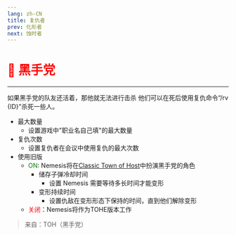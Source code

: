 ```yaml
---
lang: zh-CN
title: 复仇者
prev: 化形者
next: 蚀时者
---
```


# <font color="red">🦹 <b>黑手党</b></font> <Badge text="Support" type="tip" vertical="middle"/>

***

如果黑手党的队友还活着，那他就无法进行击杀 他们可以在死后使用复仇命令“/rv {ID}”杀死一些人。

- 最大数量
  - 设置游戏中"职业名自己填"的最大数量
- 复仇次数
  - 设置复仇者在会议中使用复仇的最大次数
- 使用旧版
  - <font color=green>ON</font>: Nemesis将在[Classic Town of Host](https://among-us.fandom.com/wiki/Mod:Town_Of_Host#Mafia)中扮演黑手党的角色
    - 储存子弹冷却时间
      - 设置 Nemesis 需要等待多长时间才能变形
    - 变形持续时间
      - 设置仇敌在变形形态下保持的时间，直到他们解除变形
  - <font color=red>关闭</font>：Nemesis将作为TOHE版本工作

> 来自：TOH（黑手党）

